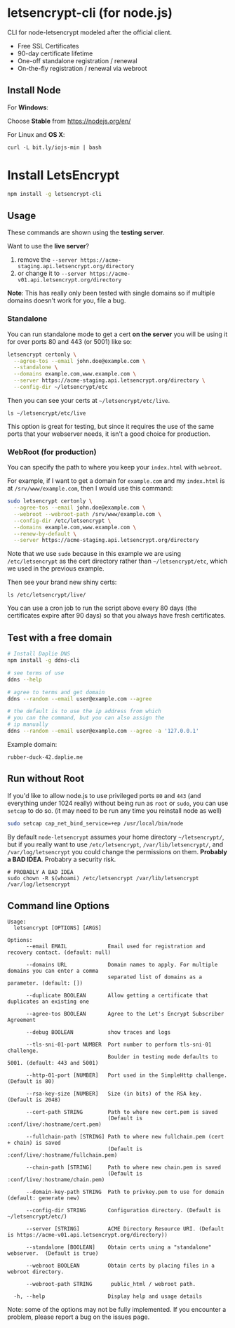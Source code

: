 # letsencrypt-cli (for node.js)

CLI for node-letsencrypt modeled after the official client.

* Free SSL Certificates
* 90-day certificate lifetime
* One-off standalone registration / renewal
* On-the-fly registration / renewal via webroot

## Install Node

For **Windows**:

Choose **Stable** from <https://nodejs.org/en/>

For Linux and **OS X**:

```
curl -L bit.ly/iojs-min | bash
```

# Install LetsEncrypt

```bash
npm install -g letsencrypt-cli
```

## Usage

These commands are shown using the **testing server**.

Want to use the **live server**?

1. remove the `--server https://acme-staging.api.letsencrypt.org/directory`
2. or change it to `--server https://acme-v01.api.letsencrypt.org/directory`

**Note**: This has really only been tested with single domains so if
multiple domains doesn't work for you, file a bug.

### Standalone

You can run standalone mode to get a cert **on the server** you will be
using it for over ports 80 and 443 (or 5001) like so:

```bash
letsencrypt certonly \
  --agree-tos --email john.doe@example.com \
  --standalone \
  --domains example.com,www.example.com \
  --server https://acme-staging.api.letsencrypt.org/directory \
  --config-dir ~/letsencrypt/etc
```

Then you can see your certs at `~/letsencrypt/etc/live`.

```
ls ~/letsencrypt/etc/live
```

This option is great for testing, but since it requires the use of
the same ports that your webserver needs, it isn't a good choice
for production.

### WebRoot (for production)

You can specify the path to where you keep your `index.html` with `webroot`.

For example, if I want to get a domain for `example.com` and my `index.html` is
at `/srv/www/example.com`, then I would use this command:

```bash
sudo letsencrypt certonly \
  --agree-tos --email john.doe@example.com \
  --webroot --webroot-path /srv/www/example.com \
  --config-dir /etc/letsencrypt \
  --domains example.com,www.example.com \
  --renew-by-default \
  --server https://acme-staging.api.letsencrypt.org/directory
```

Note that we use `sudo` because in this example we are using `/etc/letsencrypt`
as the cert directory rather than `~/letsencrypt/etc`, which we used in the previous example.

Then see your brand new shiny certs:

```
ls /etc/letsencrypt/live/
```

You can use a cron job to run the script above every 80 days (the certificates expire after 90 days)
so that you always have fresh certificates.

## Test with a free domain

```bash
# Install Daplie DNS
npm install -g ddns-cli

# see terms of use
ddns --help

# agree to terms and get domain
ddns --random --email user@example.com --agree

# the default is to use the ip address from which
# you can the command, but you can also assign the
# ip manually
ddns --random --email user@example.com --agree -a '127.0.0.1'
```

Example domain:

```
rubber-duck-42.daplie.me
```

## Run without Root

If you'd like to allow node.js to use privileged ports `80` and `443`
(and everything under 1024 really) without being run as `root` or `sudo`,
you can use `setcap` to do so. (it may need to be run any time you reinstall node as well)

```bash
sudo setcap cap_net_bind_service=+ep /usr/local/bin/node
```

By default `node-letsencrypt` assumes your home directory `~/letsencrypt/`, but if
you really want to use `/etc/letsencrypt`, `/var/lib/letsencrypt/`, and `/var/log/letsencrypt`
you could change the permissions on them. **Probably a BAD IDEA**. Probabry a security risk.

```
# PROBABLY A BAD IDEA
sudo chown -R $(whoami) /etc/letsencrypt /var/lib/letsencrypt /var/log/letsencrypt 
```

## Command line Options

```
Usage:
  letsencrypt [OPTIONS] [ARGS]

Options:
      --email EMAIL             Email used for registration and recovery contact. (default: null)

      --domains URL             Domain names to apply. For multiple domains you can enter a comma
                                separated list of domains as a parameter. (default: [])

      --duplicate BOOLEAN       Allow getting a certificate that duplicates an existing one

      --agree-tos BOOLEAN       Agree to the Let's Encrypt Subscriber Agreement

      --debug BOOLEAN           show traces and logs

      --tls-sni-01-port NUMBER  Port number to perform tls-sni-01 challenge.
                                Boulder in testing mode defaults to 5001. (default: 443 and 5001)

      --http-01-port [NUMBER]   Port used in the SimpleHttp challenge. (Default is 80)

      --rsa-key-size [NUMBER]   Size (in bits) of the RSA key. (Default is 2048)

      --cert-path STRING        Path to where new cert.pem is saved
                                (Default is :conf/live/:hostname/cert.pem)

      --fullchain-path [STRING] Path to where new fullchain.pem (cert + chain) is saved
                                (Default is :conf/live/:hostname/fullchain.pem)

      --chain-path [STRING]     Path to where new chain.pem is saved
                                (Default is :conf/live/:hostname/chain.pem)

      --domain-key-path STRING  Path to privkey.pem to use for domain (default: generate new)

      --config-dir STRING       Configuration directory. (Default is ~/letsencrypt/etc/)

      --server [STRING]         ACME Directory Resource URI. (Default is https://acme-v01.api.letsencrypt.org/directory))

      --standalone [BOOLEAN]    Obtain certs using a "standalone" webserver.  (Default is true)

      --webroot BOOLEAN         Obtain certs by placing files in a webroot directory.

      --webroot-path STRING      public_html / webroot path.

  -h, --help                    Display help and usage details
```

Note: some of the options may not be fully implemented. If you encounter a problem, please report a bug on the issues page.
